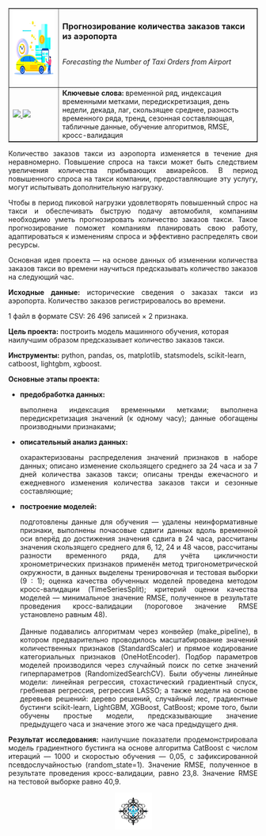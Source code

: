 ﻿<table border="1" width="100%" cellpadding="40"><tbody>
  <tr>
    <td width="20%" align="center">
      <img src="https://github.com/georgiy-vasilevskiy/edu_projects_yandex_practicum/blob/main/pic/Forecasting_the_Number_of_Taxi_Orders_from_Airport.png" height="150" width="150">
    </td>
    <td valign="top">
      <h3>Прогнозирование количества заказов такси из аэропорта</h3>
      <br><i>Forecasting the Number of Taxi Orders from Airport</i>
    </td>
  </tr>
  <tr>
    <td>
      <a title="Использовать для просмотра Jupyter nbviewer" href="https://nbviewer.org/github/georgiy-vasilevskiy/edu_projects_yandex_practicum/blob/main/Forecasting_the_Number_of_Taxi_Orders_from_Airport/Forecasting_the_Number_of_Taxi_Orders_from_Airport.ipynb">
        <img src="https://img.shields.io/badge/Смотреть-ipynb-F37626">
      </a>
      <a title="Использовать для просмотра GitHub & BitBucket HTML Preview" href="https://htmlpreview.github.io/?https://github.com/georgiy-vasilevskiy/edu_projects_yandex_practicum/blob/main/Forecasting_the_Number_of_Taxi_Orders_from_Airport/Forecasting_the_Number_of_Taxi_Orders_from_Airport.html">
        <img src="https://img.shields.io/badge/Смотреть-html-54B231">
      </a>
    </td>
    <td>
      <b>Ключевые слова:</b> временной ряд, индексация временными метками, передискретизация, день недели, декада, лаг, скользящее среднее, разность временного ряда, тренд, сезонная составляющая, табличные данные, обучение алгоритмов, RMSE, кросс-валидация
    </td>
  </tr>
</tbody></table>

<p align='justify'>Количество заказов такси из аэропорта изменяется в течение дня неравномерно. Повышение спроса на такси может быть следствием увеличения количества прибывающих авиарейсов. В период повышенного спроса на такси компании, предоставляющие эту услугу, могут испытывать дополнительную нагрузку.</p>

<p align='justify'>Чтобы в период пиковой нагрузки удовлетворять повышенный спрос на такси и обеспечивать быструю подачу автомобиля, компаниям необходимо уметь прогнозировать количество заказов такси. Такое прогнозирование поможет компаниям планировать свою работу, адаптироваться к изменениям спроса и эффективно распределять свои ресурсы.</p>

<p align='justify'>Основная идея проекта &mdash; на основе данных об изменении количества заказов такси во времени научиться предсказывать количество заказов на следующий час.</p>

<p align='justify'><b>Исходные данные:</b> исторические сведения о заказах такси из аэропорта. Количество заказов регистрировалось во времени.</p>

1 файл в формате CSV: 26 496 записей $\times$ 2 признака.

**Цель проекта:** построить модель машинного обучения, которая наилучшим образом предсказывает количество заказов такси.

**Инструменты:** python, pandas, os, matplotlib, statsmodels, scikit-learn, catboost, lightgbm, xgboost.

**Основные этапы проекта:**
- <b>предобработка данных:</b> <p align='justify'>выполнена индексация временными метками; выполнена передискретизация значений (к одному часу); данные обогащены производными признаками;</p>
- <b>описательный анализ данных:</b> <p align='justify'>охарактеризованы распределения значений признаков в наборе данных; описано изменение скользящего среднего за 24 часа и за 7 дней количества заказов такси; описаны тренды ежечасного и ежедневного изменения количества заказов такси и сезонные составляющие;</p>
- <b>построение моделей:</b> <p align='justify'>подготовлены данные для обучения &mdash; удалены неинформативные признаки, выполнены почасовые сдвиги данных вдоль временной оси вперёд до достижения значения сдвига в 24 часа, рассчитаны значения скользящего среднего для 6, 12, 24 и 48 часов, рассчитаны разности временного ряда, для учёта цикличности хронометрических признаков применён метод тригонометрической окружности, в данных выделены тренировочная и тестовая выборки (9 : 1); оценка качества обученных моделей проведена методом кросс-валидации (TimeSeriesSplit); критерий оценки качества моделей &mdash; минимальное значение RMSE, полученное в результате проведения кросс-валидации (пороговое значение RMSE установлено равным 48).<br><br>Данные подавались алгоритмам через конвейер (make_pipeline), в котором предварительно проводилось масштабирование значений количественных признаков (StandardScaler) и прямое кодирование категориальных признаков (OneHotEncoder). Подбор параметров моделей производился через случайный поиск по сетке значений гиперпараметров (RandomizedSearchCV). Были обучены линейные модели: линейная регрессия, стохастический градиентный спуск, гребневая регрессия, регрессия LASSO; а также модели на основе деревьев решений: дерево решений, случайный лес, градиентные бустинги scikit-learn, LightGBM, XGBoost, CatBoost; кроме того, были обучены простые модели, предсказывающие значение предыдущего часа и значение этого же часа предыдущего дня.</p>

<p align='justify'><b>Результат исследования:</b> наилучшие показатели продемонстрировала модель градиентного бустинга на основе алгоритма CatBoost с числом итераций &mdash; 1000 и скоростью обучения &mdash; 0,05, с зафиксированной псевдослучайностью (random_state=1). Значение RMSE, полученное в результате проведения кросс-валидации, равно 23,8. Значение RMSE на тестовой выборке равно 40,9.</p>

<p align='center'><img src='https://github.com/georgiy-vasilevskiy/edu_projects_yandex_practicum/blob/main/pic/terminator.png' width=75></p>
